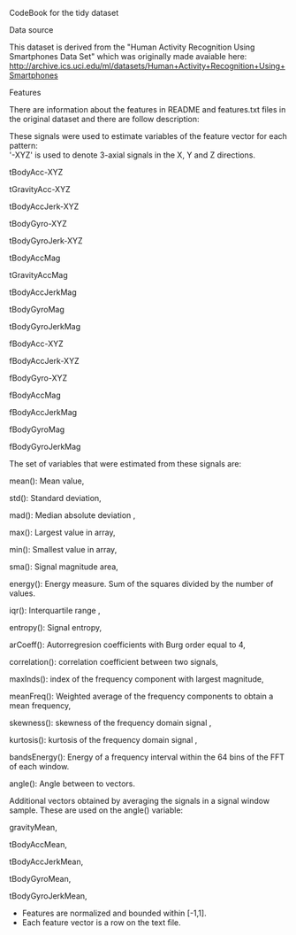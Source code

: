 CodeBook for the tidy dataset

Data source

This dataset is derived from the "Human Activity Recognition Using Smartphones Data Set" which was originally made avaiable here: 
http://archive.ics.uci.edu/ml/datasets/Human+Activity+Recognition+Using+Smartphones

Features

There are information about the features in README and features.txt files in the original dataset and there are follow description:

These signals were used to estimate variables of the feature vector for each pattern:  
'-XYZ' is used to denote 3-axial signals in the X, Y and Z directions.

tBodyAcc-XYZ

tGravityAcc-XYZ

tBodyAccJerk-XYZ

tBodyGyro-XYZ

tBodyGyroJerk-XYZ

tBodyAccMag

tGravityAccMag

tBodyAccJerkMag

tBodyGyroMag

tBodyGyroJerkMag

fBodyAcc-XYZ

fBodyAccJerk-XYZ

fBodyGyro-XYZ

fBodyAccMag

fBodyAccJerkMag

fBodyGyroMag

fBodyGyroJerkMag


The set of variables that were estimated from these signals are: 

mean(): Mean value,

std(): Standard deviation,

mad(): Median absolute deviation ,

max(): Largest value in array,

min(): Smallest value in array,

sma(): Signal magnitude area,

energy(): Energy measure. Sum of the squares divided by the number of values. 

iqr(): Interquartile range ,

entropy(): Signal entropy,

arCoeff(): Autorregresion coefficients with Burg order equal to 4,

correlation(): correlation coefficient between two signals,

maxInds(): index of the frequency component with largest magnitude,

meanFreq(): Weighted average of the frequency components to obtain a mean frequency,

skewness(): skewness of the frequency domain signal ,

kurtosis(): kurtosis of the frequency domain signal ,

bandsEnergy(): Energy of a frequency interval within the 64 bins of the FFT of each window.

angle(): Angle between to vectors.

Additional vectors obtained by averaging the signals in a signal window sample. These are used on the angle() variable:

gravityMean,

tBodyAccMean,

tBodyAccJerkMean,

tBodyGyroMean,

tBodyGyroJerkMean,


- Features are normalized and bounded within [-1,1].
- Each feature vector is a row on the text file.
